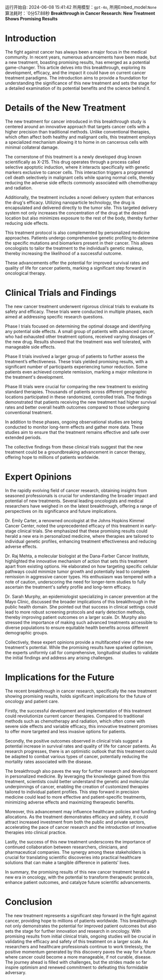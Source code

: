 运行开始自: 2024-06-08 15:41:42
所用模型：`gpt-4o`, 所用Embed_model:`None`
算法耗时：`0分57.88秒
**Breakthrough in Cancer Research: New Treatment Shows Promising Results**
# Introduction
The fight against cancer has always been a major focus in the medical community. In recent years, numerous advancements have been made, but a new treatment, boasting promising results, has emerged as a potential game-changer. This article delves into this breakthrough, exploring its development, efficacy, and the impact it could have on current cancer treatment paradigms. The introduction aims to provide a foundation for understanding the significance of this new treatment and sets the stage for a detailed examination of its potential benefits and the science behind it.
# Details of the New Treatment
The new treatment for cancer introduced in this breakthrough study is centered around an innovative approach that targets cancer cells with a higher precision than traditional methods. Unlike conventional therapies, which often affect both healthy and malignant cells, this treatment employs a specialized mechanism allowing it to home in on cancerous cells with minimal collateral damage. 

The cornerstone of this treatment is a newly developed drug known scientifically as X-215. This drug operates through a process called selective apoptotic induction, where it interacts specifically with genetic markers exclusive to cancer cells. This interaction triggers a programmed cell death selectively in malignant cells while sparing normal cells, thereby reducing the adverse side effects commonly associated with chemotherapy and radiation.

Additionally, the treatment includes a novel delivery system that enhances the drug's efficacy. Utilizing nanoparticle technology, the drug is encapsulated and delivered directly to the tumor site. This targeted delivery system not only increases the concentration of the drug at the desired location but also minimizes exposure to the rest of the body, thereby further reducing side effects.

This treatment protocol is also complemented by personalized medicine approaches. Patients undergo comprehensive genetic profiling to determine the specific mutations and biomarkers present in their cancer. This allows oncologists to tailor the treatment to the individual’s genetic makeup, thereby increasing the likelihood of a successful outcome.

These advancements offer the potential for improved survival rates and quality of life for cancer patients, marking a significant step forward in oncological therapy.
# Clinical Trials and Findings
The new cancer treatment underwent rigorous clinical trials to evaluate its safety and efficacy. These trials were conducted in multiple phases, each aimed at addressing specific research questions.

Phase I trials focused on determining the optimal dosage and identifying any potential side effects. A small group of patients with advanced cancer, who had exhausted other treatment options, received varying dosages of the new drug. Results showed that the treatment was well tolerated, with manageable side effects.

Phase II trials involved a larger group of patients to further assess the treatment’s effectiveness. These trials yielded promising results, with a significant number of participants experiencing tumor reduction. Some patients even achieved complete remission, marking a major milestone in the treatment's development.

Phase III trials were crucial for comparing the new treatment to existing standard therapies. Thousands of patients across different geographic locations participated in these randomized, controlled trials. The findings demonstrated that patients receiving the new treatment had higher survival rates and better overall health outcomes compared to those undergoing conventional treatment.

In addition to these phases, ongoing observational studies are being conducted to monitor long-term effects and gather more data. These studies aim to ensure that the treatment remains effective and safe over extended periods.

The collective findings from these clinical trials suggest that the new treatment could be a groundbreaking advancement in cancer therapy, offering hope to millions of patients worldwide.
# Expert Opinions
In the rapidly evolving field of cancer research, obtaining insights from seasoned professionals is crucial for understanding the broader impact and potential of new treatments. Several leading oncologists and medical researchers have weighed in on the latest breakthrough, offering a range of perspectives on its significance and future implications.

Dr. Emily Carter, a renowned oncologist at the Johns Hopkins Kimmel Cancer Center, noted the unprecedented efficacy of this treatment in early-stage clinical trials. She emphasized that these promising results could herald a new era in personalized medicine, where therapies are tailored to individual genetic profiles, enhancing treatment effectiveness and reducing adverse effects.

Dr. Raj Mehta, a molecular biologist at the Dana-Farber Cancer Institute, highlighted the innovative mechanism of action that sets this treatment apart from existing options. He elaborated on how targeting specific cellular pathways could minimize tumor growth and potentially lead to complete remission in aggressive cancer types. His enthusiasm was tempered with a note of caution, underscoring the need for longer-term studies to fully ascertain the treatment's safety profile and long-term efficacy.

Dr. Sarah Murphy, an epidemiologist specializing in cancer prevention at the Mayo Clinic, discussed the broader implications of this breakthrough in the public health domain. She pointed out that success in clinical settings could lead to more robust screening protocols and early detection methods, thereby improving patient outcomes on a larger scale. Dr. Murphy also stressed the importance of making such advanced treatments accessible to diverse populations to ensure equitable health benefits across different demographic groups.

Collectively, these expert opinions provide a multifaceted view of the new treatment's potential. While the promising results have sparked optimism, the experts uniformly call for comprehensive, longitudinal studies to validate the initial findings and address any arising challenges.
# Implications for the Future
The recent breakthrough in cancer research, specifically the new treatment showing promising results, holds significant implications for the future of oncology and patient care.

Firstly, the successful development and implementation of this treatment could revolutionize current cancer therapies. Compared to traditional methods such as chemotherapy and radiation, which often come with severe side effects and variable efficacy, this innovative treatment promises to offer more targeted and less invasive options for patients. 

Secondly, the positive outcomes observed in clinical trials suggest a potential increase in survival rates and quality of life for cancer patients. As research progresses, there is an optimistic outlook that this treatment could be adapted to combat various types of cancer, potentially reducing the mortality rates associated with the disease.

The breakthrough also paves the way for further research and development in personalized medicine. By leveraging the knowledge gained from this treatment, scientists could better understand the genetic and molecular underpinnings of cancer, enabling the creation of customized therapies tailored to individual patient profiles. This step forward in precision medicine could lead to more effective and patient-specific treatments, minimizing adverse effects and maximizing therapeutic benefits.

Moreover, this advancement may influence healthcare policies and funding allocations. As the treatment demonstrates efficacy and safety, it could attract increased investment from both the public and private sectors, accelerating the pace of cancer research and the introduction of innovative therapies into clinical practice. 

Lastly, the success of this new treatment underscores the importance of continued collaboration between researchers, clinicians, and pharmaceutical companies. The synergy among these stakeholders is crucial for translating scientific discoveries into practical healthcare solutions that can make a tangible difference in patients' lives.

In summary, the promising results of this new cancer treatment herald a new era in oncology, with the potential to transform therapeutic protocols, enhance patient outcomes, and catalyze future scientific advancements.
# Conclusion
The new treatment represents a significant step forward in the fight against cancer, providing hope to millions of patients worldwide. This breakthrough not only demonstrates the potential for improved patient outcomes but also sets the stage for further innovation and research in oncology. With promising results from initial clinical trials, ongoing studies will be crucial in validating the efficacy and safety of this treatment on a larger scale. As researchers and healthcare professionals continue to work tirelessly, the positive momentum generated by this discovery paves the way for a future where cancer could become a more manageable, if not curable, disease. The journey ahead is filled with challenges, but the strides made so far inspire optimism and renewed commitment to defeating this formidable adversary.
